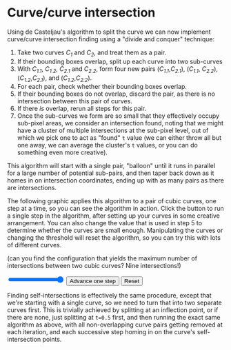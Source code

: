 # Curve/curve intersection

Using de Casteljau's algorithm to split the curve we can now implement curve/curve intersection finding using a "divide and conquer" technique:

1. Take two curves *C<sub>1</sub>* and *C<sub>2</sub>*, and treat them as a pair.
2. If their bounding boxes overlap, split up each curve into two sub-curves
3. With *C<sub>1.1</sub>*, *C<sub>1.2</sub>*, *C<sub>2.1</sub>* and *C<sub>2.2</sub>*, form four new pairs (*C<sub>1.1</sub>*,*C<sub>2.1</sub>*), (*C<sub>1.1</sub>*, *C<sub>2.2</sub>*), (*C<sub>1.2</sub>*,*C<sub>2.1</sub>*), and (*C<sub>1.2</sub>*,*C<sub>2.2</sub>*).
4. For each pair, check whether their bounding boxes overlap.
  1. If their bounding boxes do not overlap, discard the pair, as there is no intersection between this pair of curves.
  2. If there <em>is</em> overlap, rerun all steps for this pair.
5. Once the sub-curves we form are so small that they effectively occupy sub-pixel areas, we consider an intersection found, noting that we might have a cluster of multiple intersections at the sub-pixel level, out of which we pick one to act as "found" `t` value (we can either throw all but one away, we can average the cluster's `t` values, or you can do something even more creative).

This algorithm will start with a single pair, "balloon" until it runs in parallel for a large number of potential sub-pairs, and then taper back down as it homes in on intersection coordinates, ending up with as many pairs as there are intersections.

The following graphic applies this algorithm to a pair of cubic curves, one step at a time, so you can see the algorithm in action. Click the button to run a single step in the algorithm, after setting up your curves in some creative arrangement. You can also change the value that is used in step 5 to determine whether the curves are small enough. Manipulating the curves or changing the threshold will reset the algorithm, so you can try this with lots of different curves.

(can you find the configuration that yields the maximum number of intersections between two cubic curves? Nine intersections!)

<graphics-element title="Curve/curve intersections" width="825" src="./curve-curve.js">
  <input type="range" min="0.01" max="1" step="0.01" value="1" class="slide-control">
  <button class="next">Advance one step</button>
  <button class="reset">Reset</button>
</graphics-element>

Finding self-intersections is effectively the same procedure, except that we're starting with a single curve, so we need to turn that into two separate curves first. This is trivially achieved by splitting at an inflection point, or if there are none, just splitting at `t=0.5` first, and then running the exact same algorithm as above, with all non-overlapping curve pairs getting removed at each iteration, and each successive step homing in on the curve's self-intersection points.
